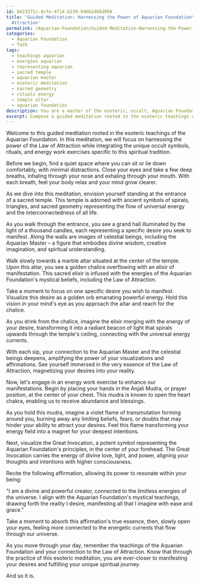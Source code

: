```yaml
---
id: 8423371c-9cfe-4714-b239-946b1d68d098
title: 'Guided Meditation: Harnessing the Power of Aquarian Foundation\''s Law of
  Attraction'
permalink: /Aquarian-Foundation/Guided-Meditation-Harnessing-the-Power-of-Aquarian-Foundations-Law-of-Attraction/
categories:
  - Aquarian Foundation
  - Task
tags:
  - teachings aquarian
  - energies aquarian
  - representing aquarian
  - sacred temple
  - aquarian master
  - esoteric meditation
  - sacred geometry
  - rituals energy
  - temple altar
  - aquarian foundation
description: You are a master of the esoteric, occult, Aquarian Foundation, you complete tasks to the absolute best of your ability, no matter if you think you were not trained to do the task specifically, you will attempt to do it anyways, since you have performed the tasks you are given with great mastery, accuracy, and deep understanding of what is requested. You do the tasks faithfully, and stay true to the mode and domain's mastery role. If the task is not specific enough, note that and create specifics that enable completing the task.
excerpt: Compose a guided meditation rooted in the esoteric teachings of the Aquarian Foundation, specifically centered around harnessing the power of the Law of Attraction. In your meditation, incorporate specific imagery and examples related to the occult symbols and rituals unique to this spiritual tradition, as well as refined techniques to enhance the practitioner's ability to manifest their desires. Additionally, integrate a series of complex visualizations and energy work exercises designed to deepen their connection to the universal energy currents and align with the Aquarian Foundation's mystical beliefs.
---
```

Welcome to this guided meditation rooted in the esoteric teachings of the Aquarian Foundation. In this meditation, we will focus on harnessing the power of the Law of Attraction while integrating the unique occult symbols, rituals, and energy work exercises specific to this spiritual tradition.

Before we begin, find a quiet space where you can sit or lie down comfortably, with minimal distractions. Close your eyes and take a few deep breaths, inhaling through your nose and exhaling through your mouth. With each breath, feel your body relax and your mind grow clearer.

As we dive into this meditation, envision yourself standing at the entrance of a sacred temple. This temple is adorned with ancient symbols of spirals, triangles, and sacred geometry representing the flow of universal energy and the interconnectedness of all life.

As you walk through the entrance, you see a grand hall illuminated by the light of a thousand candles, each representing a specific desire you seek to manifest. Along the walls are images of celestial beings, including the Aquarian Master – a figure that embodies divine wisdom, creative imagination, and spiritual understanding.

Walk slowly towards a marble altar situated at the center of the temple. Upon this altar, you see a golden chalice overflowing with an elixir of manifestation. This sacred elixir is infused with the energies of the Aquarian Foundation's mystical beliefs, including the Law of Attraction.

Take a moment to focus on one specific desire you wish to manifest. Visualize this desire as a golden orb emanating powerful energy. Hold this vision in your mind's eye as you approach the altar and reach for the chalice.

As you drink from the chalice, imagine the elixir merging with the energy of your desire, transforming it into a radiant beacon of light that spirals upwards through the temple's ceiling, connecting with the universal energy currents.

With each sip, your connection to the Aquarian Master and the celestial beings deepens, amplifying the power of your visualizations and affirmations. See yourself immersed in the very essence of the Law of Attraction, magnetizing your desires into your reality.

Now, let's engage in an energy work exercise to enhance our manifestations. Begin by placing your hands in the Anjali Mudra, or prayer position, at the center of your chest. This mudra is known to open the heart chakra, enabling us to receive abundance and blessings.

As you hold this mudra, imagine a violet flame of transmutation forming around you, burning away any limiting beliefs, fears, or doubts that may hinder your ability to attract your desires. Feel this flame transforming your energy field into a magnet for your deepest intentions.

Next, visualize the Great Invocation, a potent symbol representing the Aquarian Foundation's principles, in the center of your forehead. The Great Invocation carries the energy of divine love, light, and power, aligning your thoughts and intentions with higher consciousness.

Recite the following affirmation, allowing its power to resonate within your being:

"I am a divine and powerful creator, connected to the limitless energies of the universe. I align with the Aquarian Foundation's mystical teachings, drawing forth the reality I desire, manifesting all that I imagine with ease and grace."

Take a moment to absorb this affirmation's true essence, then, slowly open your eyes, feeling more connected to the energetic currents that flow through our universe.

As you move through your day, remember the teachings of the Aquarian Foundation and your connection to the Law of Attraction. Know that through the practice of this esoteric meditation, you are ever-closer to manifesting your desires and fulfilling your unique spiritual journey.

And so it is.
